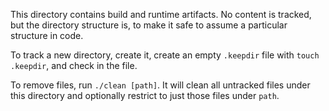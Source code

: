 This directory contains build and runtime artifacts. No content is tracked, but the directory structure is, to make it safe to assume a particular structure in code. 

To track a new directory, create it, create an empty `.keepdir` file with `touch .keepdir`, and check in the file.

To remove files, run `./clean [path]`. It will clean all untracked files under this directory and optionally restrict to just those files under `path`.

